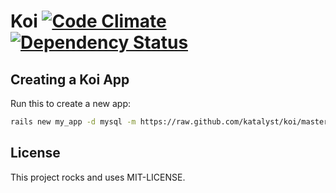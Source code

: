 # Koi [![Code Climate](https://codeclimate.com/github/katalyst/koi.png)](https://codeclimate.com/github/katalyst/koi) [![Dependency Status](https://gemnasium.com/katalyst/koi.png)](https://gemnasium.com/katalyst/koi)

## Creating a Koi App

Run this to create a new app:

```bash
rails new my_app -d mysql -m https://raw.github.com/katalyst/koi/master/lib/templates/application/app.rb
```

## License

This project rocks and uses MIT-LICENSE.
